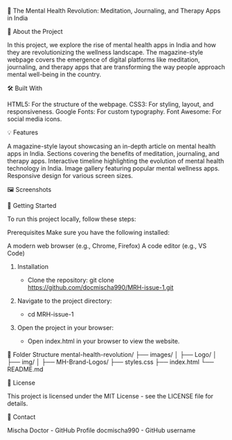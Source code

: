 🌿 The Mental Health Revolution: Meditation, Journaling, and Therapy Apps in India

📖 About the Project

In this project, we explore the rise of mental health apps in India and how they are revolutionizing the wellness landscape. The magazine-style webpage covers the emergence of digital platforms like meditation, journaling, and therapy apps that are transforming the way people approach mental well-being in the country.


🛠️ Built With

HTML5: For the structure of the webpage.
CSS3: For styling, layout, and responsiveness.
Google Fonts: For custom typography.
Font Awesome: For social media icons.


💡 Features

A magazine-style layout showcasing an in-depth article on mental health apps in India.
Sections covering the benefits of meditation, journaling, and therapy apps.
Interactive timeline highlighting the evolution of mental health technology in India.
Image gallery featuring popular mental wellness apps.
Responsive design for various screen sizes.


🖼️ Screenshots




🚀 Getting Started

To run this project locally, follow these steps:

Prerequisites
Make sure you have the following installed:

A modern web browser (e.g., Chrome, Firefox)
A code editor (e.g., VS Code)


1. Installation
   - Clone the repository:
     git clone https://github.com/docmischa990/MRH-issue-1.git


2. Navigate to the project directory:
   - cd MRH-issue-1

3. Open the project in your browser:
   - Open index.html in your browser to view the website.
  

📁 Folder Structure
   mental-health-revolution/
   ├── images/
   │   ├── Logo/
   │   ├── img/
   │   ├── MH-Brand-Logos/
   ├── styles.css
   ├── index.html
   └── README.md


📄 License

This project is licensed under the MIT License - see the LICENSE file for details.


📧 Contact

Mischa Doctor - GitHub Profile
docmischa990 - GitHub username

